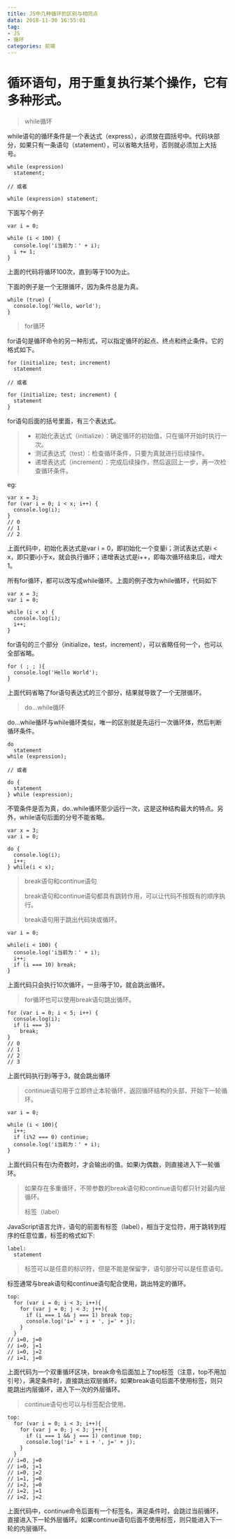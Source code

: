 ```yaml
---
title: JS中几种循环的区别与相同点
data: 2018-11-30 16:55:01
tag:
- JS
- 循环
categories: 前端
---
```


# 循环语句，用于重复执行某个操作，它有多种形式。

> while循环

while语句的循环条件是一个表达式（express），必须放在圆括号中。代码块部分，如果只有一条语句（statement），可以省略大括号，否则就必须加上大括号。

```
while (expression)
  statement;

// 或者

while (expression) statement;
```

下面写个例子

```
var i = 0;

while (i < 100) {
  console.log('i当前为：' + i);
  i += 1;
}
```

上面的代码将循环100次，直到i等于100为止。

下面的例子是一个无限循环，因为条件总是为真。

```
while (true) {
  console.log('Hello, world');
}
```

> for循环

for语句是循环命令的另一种形式，可以指定循环的起点、终点和终止条件。它的格式如下。

```
for (initialize; test; increment)
  statement

// 或者

for (initialize; test; increment) {
  statement
}
```

for语句后面的括号里面，有三个表达式。

> - 初始化表达式（initialize）：确定循环的初始值，只在循环开始时执行一次。
> - 测试表达式（test）：检查循环条件，只要为真就进行后续操作。
> - 递增表达式（increment）：完成后续操作，然后返回上一步，再一次检查循环条件。

eg:

```
var x = 3;
for (var i = 0; i < x; i++) {
  console.log(i);
}
// 0
// 1
// 2
```

上面代码中，初始化表达式是var i = 0，即初始化一个变量i；测试表达式是i < x，即只要i小于x，就会执行循环；递增表达式是i++，即每次循环结束后，i增大1。

所有for循环，都可以改写成while循环。上面的例子改为while循环，代码如下

```
var x = 3;
var i = 0;

while (i < x) {
  console.log(i);
  i++;
}
```

for语句的三个部分（initialize，test，increment），可以省略任何一个，也可以全部省略。

```
for ( ; ; ){
  console.log('Hello World');
}
```

上面代码省略了for语句表达式的三个部分，结果就导致了一个无限循环。

> do…while循环

do…while循环与while循环类似，唯一的区别就是先运行一次循环体，然后判断循环条件。

```
do
  statement
while (expression);

// 或者

do {
  statement
} while (expression);
```

不管条件是否为真，do..while循环至少运行一次，这是这种结构最大的特点。另外，while语句后面的分号不能省略。

```
var x = 3;
var i = 0;

do {
  console.log(i);
  i++;
} while(i < x);
```

> break语句和continue语句
>
> break语句和continue语句都具有跳转作用，可以让代码不按既有的顺序执行。
>
> break语句用于跳出代码块或循环。

```
var i = 0;

while(i < 100) {
  console.log('i当前为：' + i);
  i++;
  if (i === 10) break;
}
```

上面代码只会执行10次循环，一旦i等于10，就会跳出循环。

> for循环也可以使用break语句跳出循环。

```
for (var i = 0; i < 5; i++) {
  console.log(i);
  if (i === 3)
    break;
}
// 0
// 1
// 2
// 3
```

上面代码执行到i等于3，就会跳出循环

> continue语句用于立即终止本轮循环，返回循环结构的头部，开始下一轮循环。

```
var i = 0;

while (i < 100){
  i++;
  if (i%2 === 0) continue;
  console.log('i当前为：' + i);
}
```

上面代码只有在i为奇数时，才会输出i的值。如果i为偶数，则直接进入下一轮循环。

> 如果存在多重循环，不带参数的break语句和continue语句都只针对最内层循环。
>
> 标签（label）

JavaScript语言允许，语句的前面有标签（label），相当于定位符，用于跳转到程序的任意位置，标签的格式如下:

```
label:
  statement
```

> 标签可以是任意的标识符，但是不能是保留字，语句部分可以是任意语句。

标签通常与break语句和continue语句配合使用，跳出特定的循环。

```
top:
  for (var i = 0; i < 3; i++){
    for (var j = 0; j < 3; j++){
      if (i === 1 && j === 1) break top;
      console.log('i=' + i + ', j=' + j);
    }
  }
// i=0, j=0
// i=0, j=1
// i=0, j=2
// i=1, j=0
```

上面代码为一个双重循环区块，break命令后面加上了top标签（注意，top不用加引号），满足条件时，直接跳出双层循环。如果break语句后面不使用标签，则只能跳出内层循环，进入下一次的外层循环。

> continue语句也可以与标签配合使用。

```
top:
  for (var i = 0; i < 3; i++){
    for (var j = 0; j < 3; j++){
      if (i === 1 && j === 1) continue top;
      console.log('i=' + i + ', j=' + j);
    }
  }
// i=0, j=0
// i=0, j=1
// i=0, j=2
// i=1, j=0
// i=2, j=0
// i=2, j=1
// i=2, j=2
```

上面代码中，continue命令后面有一个标签名，满足条件时，会跳过当前循环，直接进入下一轮外层循环。如果continue语句后面不使用标签，则只能进入下一轮的内层循环。